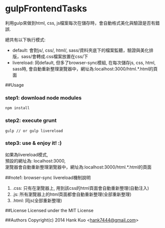 gulpFrontendTasks
===================


利用gulp來做到html, css, js檔案每次在儲存時，會自動格式美化與驗證是否有錯誤.

總共有以下執行模式: 

* default: 會對js/, css/, html/, sass/資料夾底下的檔案監聽，驗證與美化排版，sass/會轉成.css檔案放置在css/下
* livereload: 同default, 但多了browser-sync模組, 在每次儲存js, css, html, sass時, 會自動重新整理瀏覽器中，網址為:localhost:3000/html.*.html的頁面


##Usage

### step1: download node modules
```
npm install
```

### step2: execute grunt

```
gulp // or gulp livereload

```

### step3: use & enjoy it! :)
如果為livereload模式, <br>
預設的網址為: localhost:3000, <br>
瀏覽器會自動重新整理瀏覽器中，網址為:localhost:3000/html.*.html的頁面


##note1: browser-sync livereload機制說明
1. .css: 只有在瀏覽器上, 用到該css的html頁面會自動重新整理(自動注入)
2. .js: 所有瀏覽器上的html頁面都會自動重新整理(全部重新整理)
3. .html: 同js(全部重新整理)
 
##License
Licensed under the MIT License
 
##Authors
Copyright(c) 2014 Hank Kuo <<hank7444@gmail.com>>
